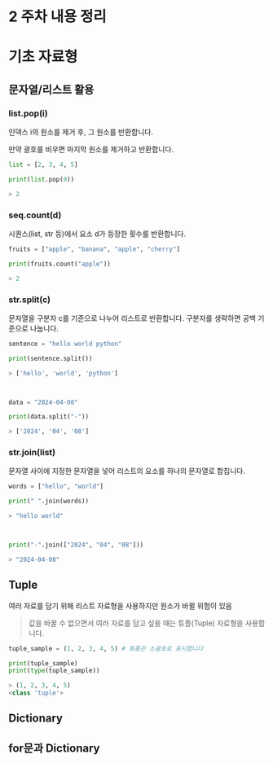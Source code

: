 # 2 주차 내용 정리

# 기초 자료형


## 문자열/리스트 활용
### list.pop(i)
인덱스 i의 원소를 제거 후, 그 원소를 반환합니다. 

만약 괄호를 비우면 마지막 원소를 제거하고 반환합니다.

```python
list = [2, 3, 4, 5]

print(list.pop(0))

> 2
```

### seq.count(d)
시퀀스(list, str 등)에서 요소 d가 등장한 횟수를 반환합니다.

```python
fruits = ["apple", "banana", "apple", "cherry"]

print(fruits.count("apple"))

> 2
```

### str.split(c)
문자열을 구분자 c를 기준으로 나누어 리스트로 반환합니다.
구분자를 생략하면 공백 기준으로 나눕니다.


```python
sentence = "hello world python"

print(sentence.split())

> ['hello', 'world', 'python']



data = "2024-04-08"

print(data.split("-"))

> ['2024', '04', '08']
```

### str.join(list)
문자열 사이에 지정한 문자열을 넣어 리스트의 요소를 하나의 문자열로 합칩니다.

```python
words = ["hello", "world"]

print(" ".join(words))

> "hello world"



print("-".join(["2024", "04", "08"]))

> "2024-04-08"

```



## Tuple
여러 자료를 담기 위해 리스트 자료형을 사용하지만 원소가 바뀔 위험이 있음

> 값을 바꿀 수 없으면서 여러 자료를 담고 싶을 때는 튜플(Tuple) 자료형을 사용합니다.


```python
tuple_sample = (1, 2, 3, 4, 5) # 튜플은 소괄호로 표시합니다

print(tuple_sample)
print(type(tuple_sample))

> (1, 2, 3, 4, 5)
<class 'tuple'>
```




## Dictionary


## for문과 Dictionary